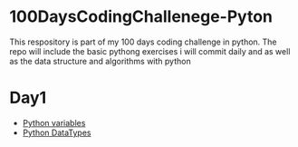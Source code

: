 # 100DaysCodingChallenege-Pyton
This respository is part of my 100 days coding challenge in python. The repo will include the basic pythong exercises i will commit daily and as well as the data structure and algorithms with python

# Day1 
 - [Python variables](Days/Day%201/variables.py)
 - [Python DataTypes](Days/Day%201/dataTypes.py)

